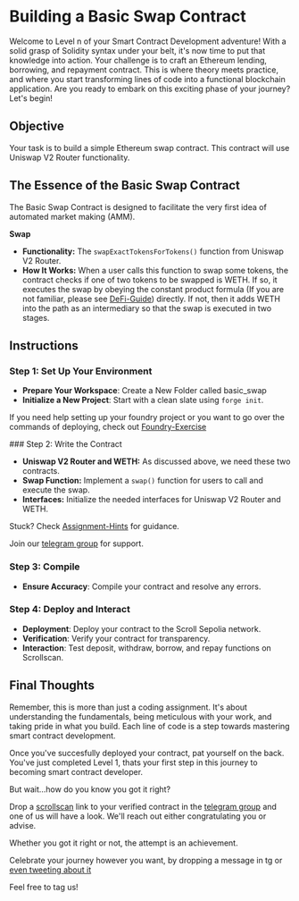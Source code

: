 # Building a Basic Swap Contract

Welcome to Level n of your Smart Contract Development adventure! With a solid grasp of Solidity syntax under your belt, it's now time to put that knowledge into action. Your challenge is to craft an Ethereum lending, borrowing, and repayment contract. This is where theory meets practice, and where you start transforming lines of code into a functional blockchain application. Are you ready to embark on this exciting phase of your journey? Let's begin!

## Objective

Your task is to build a simple Ethereum swap contract. This contract will use Uniswap V2 Router functionality.

## The Essence of the Basic Swap Contract

The Basic Swap Contract is designed to facilitate the very first idea of automated market making (AMM).

**Swap**
- **Functionality:** The `swapExactTokensForTokens()` function from Uniswap V2 Router.
- **How It Works:** When a user calls this function to swap some tokens, the contract checks if one of two tokens to be swapped is WETH. If so, it executes the swap by obeying the constant product formula (If you are not familiar, please see [DeFi-Guide](../DeFi_Guide.md)) directly. If not, then it adds WETH into the path as an intermediary so that the swap is executed in two stages.

## Instructions

### Step 1: Set Up Your Environment
- **Prepare Your Workspace**: Create a New Folder called basic_swap
- **Initialize a New Project**: Start with a clean slate using `forge init`.

If you need help setting up your foundry project or you want to go over the commands of deploying, check out [Foundry-Exercise](./Foundry-Exercise.md)

### Step 2: Write the Contract
- **Uniswap V2 Router and WETH:** As discussed above, we need these two contracts.
- **Swap Function:** Implement a `swap()` function for users to call and execute the swap.
- **Interfaces:** Initialize the needed interfaces for Uniswap V2 Router and WETH.

Stuck? Check [Assignment-Hints](../Assignment-Hints/) for guidance.

Join our [telegram group](https://t.me/+vRIl8Wkm0B0zOTQx) for support.

### Step 3: Compile
- **Ensure Accuracy**: Compile your contract and resolve any errors.

### Step 4: Deploy and Interact
- **Deployment**: Deploy your contract to the Scroll Sepolia network.
- **Verification**: Verify your contract for transparency.
- **Interaction**: Test deposit, withdraw, borrow, and repay functions on Scrollscan.

## Final Thoughts

Remember, this is more than just a coding assignment. It's about understanding the fundamentals, being meticulous with your work, and taking pride in what you build. Each line of code is a step towards mastering smart contract development.

Once you've succesfully deployed your contract, pat yourself on the back. You've just completed Level 1, thats your first step in this journey to becoming smart contract developer.

But wait...how do you know you got it right?

Drop a [scrollscan](https://scrollscan.com/) link to your verified contract in the [telegram group](https://t.me/+vRIl8Wkm0B0zOTQx) and one of us will have a look. We'll reach out either congratulating you or advise.

Whether you got it right or not, the attempt is an achievement. 

Celebrate your journey however you want, by dropping a message in tg or [even tweeting about it](https://twitter.com/intent/tweet?text=I%Cleared%Level%1%Of%The%Level%Up%Challenge!)

Feel free to tag us!
